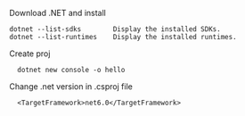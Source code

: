 Download .NET and install
```
dotnet --list-sdks        Display the installed SDKs.
dotnet --list-runtimes    Display the installed runtimes.
```


Create proj
```
  dotnet new console -o hello
```

Change .net version in .csproj file
```
  <TargetFramework>net6.0</TargetFramework>
```

